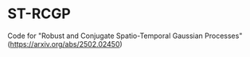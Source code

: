 # ST-RCGP
Code for "Robust and Conjugate Spatio-Temporal Gaussian Processes" (https://arxiv.org/abs/2502.02450) 
